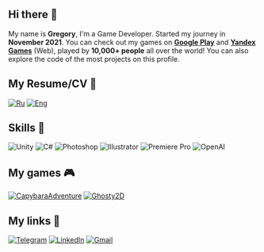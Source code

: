 ## Hi there 👋

My name is **Gregory**, I'm a Game Developer. Started my journey in **November 2021**. You can check out my games on **[Google Play](https://play.google.com/store/apps/dev?id=5749260678606639279)** and **[Yandex Games](https://yandex.ru/games/developer?name=Revenko#redir-data=%7B%22http_ref%22%3A%22https%253A%252F%252Fyandex.ru%252Fgames%252Fapp%252F230164%253Flang%253Dru%22%2C%22rn%22%3A436790576%7D)** (Web), played by **10,000+ people** all over the world! You can also explore the code of the most projects on this profile. 
## My Resume/CV 📄
[![Ru](https://img.shields.io/badge/-RU-090909?style=for-the-badge&logo=googledocs)](https://docs.google.com/document/d/1-AyueUVTANWQvO7SpcPFPBJt8HthHsH7nkwJ3W2m49s/edit?usp=sharing)
[![Eng](https://img.shields.io/badge/-ENG-090909?style=for-the-badge&logo=googledocs)](https://docs.google.com/document/d/18d3wA5rbGQxZOfLDNOlef2wp4X-b_WUiO6x0CK8Q8c8/edit?usp=sharing)

## Skills 🍳
![Unity](https://img.shields.io/badge/-Unity-090909?style=for-the-badge&logo=unity)
![C#](https://img.shields.io/badge/-CSharp-090909?style=for-the-badge&logo=CSharp&logoColor=purple)
![Photoshop](https://img.shields.io/badge/-Photoshop-090909?style=for-the-badge&logo=adobephotoshop)
![Illustrator](https://img.shields.io/badge/-Illustrator-090909?style=for-the-badge&logo=adobeillustrator)
![Premiere Pro](https://img.shields.io/badge/-Premiere_Pro-090909?style=for-the-badge&logo=adobepremierepro)
![OpenAI](https://img.shields.io/badge/-chatgpt-090909?style=for-the-badge&logo=openai)

## My games 🎮
[![CapybaraAdventure](https://img.shields.io/badge/-Capybara_Adventure-090909?style=for-the-badge&logo=googleplay)](https://play.google.com/store/apps/details?id=com.Revenko.org.CapybaraAdventure)
[![Ghosty2D](https://img.shields.io/badge/-Ghosty:_2D_Platformer-090909?style=for-the-badge&logo=googleplay)](https://play.google.com/store/apps/details?id=com.Revenko.org.Ghosty2D)

## My links 📎
[![Telegram](https://img.shields.io/badge/-telegram-090909?style=for-the-badge&logo=telegram)](https://t.me/grisharevenko)
[![LinkedIn](https://img.shields.io/badge/-linkedin-090909?style=for-the-badge&logo=linkedin&logoColor=blue)](https://www.linkedin.com/in/gregory-revenko-2a2ab824a/)
[![Gmail](https://img.shields.io/badge/-gmail-090909?style=for-the-badge&logo=gmail&logoColor=red)](mailto:grisharevenko06@gmail.com)
